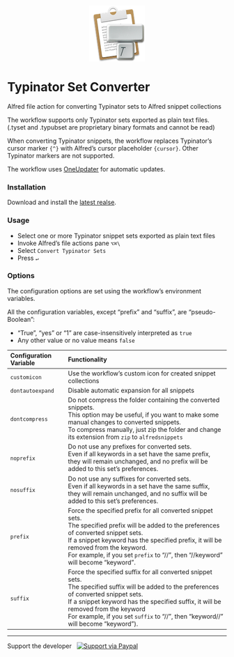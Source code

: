 <p align="center"><img src="/icon.png" width="128" height="128"></p>

# Typinator Set Converter

Alfred file action for converting Typinator sets to Alfred snippet collections

The workflow supports only Typinator sets exported as plain text files.
(.tyset and .typubset are proprietary binary formats and cannot be read)
 
When converting Typinator snippets, the workflow replaces Typinator’s cursor marker `{^}` with Alfred’s cursor placeholder `{cursor}`.
Other Typinator markers are not supported.
 
The workflow uses [OneUpdater](https://www.alfredforum.com/topic/9224-oneupdater-—-update-workflows-with-a-single-node/) for automatic updates.

### Installation

Download and install the [latest realse](https://github.com/targumanu/Typinator-Set-Converter/releases/latest).

### Usage

- Select one or more Typinator snippet sets exported as plain text files
- Invoke Alfred’s file actions pane `⌥⌘\`
- Select `Convert Typinator Sets`
- Press `↵`

### Options

The configuration options are set using the workflow’s environment variables.

All the configuration variables, except “prefix” and “suffix”, are “pseudo-Boolean”:
- “True”, “yes” or “1” are case-insensitively interpreted as `true`
- Any other value or no value means `false`

| Configuration Variable | Functionality                                                |
| :--------------------- | :----------------------------------------------------------- |
| `customicon`           | Use the workflow’s custom icon for created snippet collections |
| `dontautoexpand`       | Disable automatic expansion for all snippets                 |
| `dontcompress`         | Do not compress the folder containing the converted snippets.<br />This option may be useful, if you want to make some manual changes to converted snippets.<br />To compress manually, just zip the folder and change its extension from `zip` to `alfredsnippets` |
| `noprefix`             | Do not use any prefixes for converted sets.<br />Even if all keywords in a set have the same prefix, they will remain unchanged, and no prefix will be added to this set’s preferences. |
| `nosuffix`             | Do not use any suffixes for converted sets.<br />Even if all keywords in a set have the same suffix, they will remain unchanged, and no suffix will be added to this set’s preferences. |
| `prefix`               | Force the specified prefix for all converted snippet sets.<br />The specified prefix will be added to the preferences of converted snippet sets.<br />If a snippet keyword has the specified prefix, it will be removed from the keyword.<br />For example, if you set `prefix` to “//”, then “//keyword” will become “keyword”. |
| `suffix`               | Force the specified suffix for all converted snippet sets.<br />The specified suffix will be added to the preferences of converted snippet sets.<br />If a snippet keyword has the specified suffix, it will be removed from the keyword<br />For example, if you set `suffix` to “//”, then “keyword//” will become “keyword”). |

----------

Support the developer   [<img src='https://upload.wikimedia.org/wikipedia/commons/5/53/PayPal_2014_logo.svg' height='18' alt='Support via Paypal'>](https://paypal.me/targumanu)
